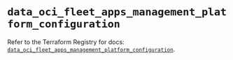 # `data_oci_fleet_apps_management_platform_configuration`

Refer to the Terraform Registry for docs: [`data_oci_fleet_apps_management_platform_configuration`](https://registry.terraform.io/providers/oracle/oci/7.19.0/docs/data-sources/fleet_apps_management_platform_configuration).
